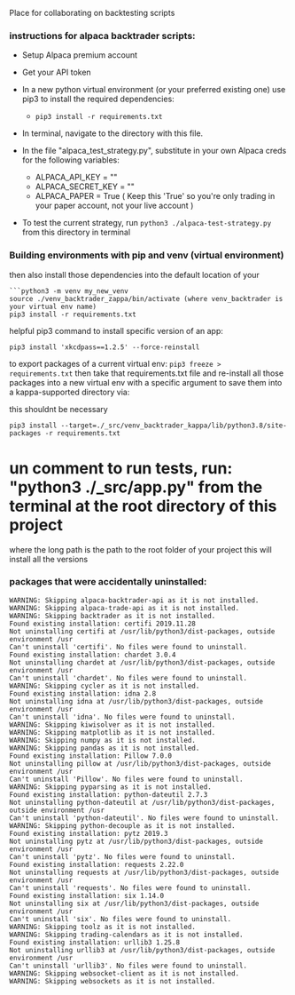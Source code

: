 Place for collaborating on backtesting scripts

### instructions for alpaca backtrader scripts:
- Setup Alpaca premium account
- Get your API token
- In a new python virtual environment (or your preferred existing one) use pip3 to install the required dependencies: 
  - ```pip3 install -r requirements.txt```

- In terminal, navigate to the directory with this file.
- In the file "alpaca_test_strategy.py", substitute in your own Alpaca creds for the following variables:
  - ALPACA_API_KEY = ""
  - ALPACA_SECRET_KEY = ""
  - ALPACA_PAPER = True ( Keep this 'True' so you're only trading in your paper account, not your live account )
- To test the current strategy, run ```python3 ./alpaca-test-strategy.py``` from this directory in terminal



### Building environments with pip and venv (virtual environment)
then also install those dependencies into the default location of your 
```sudo apt-get install python3-venv
```python3 -m venv my_new_venv
source ./venv_backtrader_zappa/bin/activate (where venv_backtrader is your virtual env name)
pip3 install -r requirements.txt
```

helpful pip3 command to install specific version of an app:
```
pip3 install 'xkcdpass==1.2.5' --force-reinstall
```

to export packages of a current virtual env:
```pip3 freeze > requirements.txt```
then take that requirements.txt file and re-install all those packages into a new virtual env with a specific argument to save them into a kappa-supported directory via:



this shouldnt be necessary
```
pip3 install --target=./_src/venv_backtrader_kappa/lib/python3.8/site-packages -r requirements.txt 
```


# un comment to run tests, run: "python3 ./_src/app.py" from the terminal at the root directory of this project


where the long path is the path to the root folder of your project
this will install all the versions


### packages that were accidentally uninstalled:
```
WARNING: Skipping alpaca-backtrader-api as it is not installed.
WARNING: Skipping alpaca-trade-api as it is not installed.
WARNING: Skipping backtrader as it is not installed.
Found existing installation: certifi 2019.11.28
Not uninstalling certifi at /usr/lib/python3/dist-packages, outside environment /usr
Can't uninstall 'certifi'. No files were found to uninstall.
Found existing installation: chardet 3.0.4
Not uninstalling chardet at /usr/lib/python3/dist-packages, outside environment /usr
Can't uninstall 'chardet'. No files were found to uninstall.
WARNING: Skipping cycler as it is not installed.
Found existing installation: idna 2.8
Not uninstalling idna at /usr/lib/python3/dist-packages, outside environment /usr
Can't uninstall 'idna'. No files were found to uninstall.
WARNING: Skipping kiwisolver as it is not installed.
WARNING: Skipping matplotlib as it is not installed.
WARNING: Skipping numpy as it is not installed.
WARNING: Skipping pandas as it is not installed.
Found existing installation: Pillow 7.0.0
Not uninstalling pillow at /usr/lib/python3/dist-packages, outside environment /usr
Can't uninstall 'Pillow'. No files were found to uninstall.
WARNING: Skipping pyparsing as it is not installed.
Found existing installation: python-dateutil 2.7.3
Not uninstalling python-dateutil at /usr/lib/python3/dist-packages, outside environment /usr
Can't uninstall 'python-dateutil'. No files were found to uninstall.
WARNING: Skipping python-decouple as it is not installed.
Found existing installation: pytz 2019.3
Not uninstalling pytz at /usr/lib/python3/dist-packages, outside environment /usr
Can't uninstall 'pytz'. No files were found to uninstall.
Found existing installation: requests 2.22.0
Not uninstalling requests at /usr/lib/python3/dist-packages, outside environment /usr
Can't uninstall 'requests'. No files were found to uninstall.
Found existing installation: six 1.14.0
Not uninstalling six at /usr/lib/python3/dist-packages, outside environment /usr
Can't uninstall 'six'. No files were found to uninstall.
WARNING: Skipping toolz as it is not installed.
WARNING: Skipping trading-calendars as it is not installed.
Found existing installation: urllib3 1.25.8
Not uninstalling urllib3 at /usr/lib/python3/dist-packages, outside environment /usr
Can't uninstall 'urllib3'. No files were found to uninstall.
WARNING: Skipping websocket-client as it is not installed.
WARNING: Skipping websockets as it is not installed.
```
